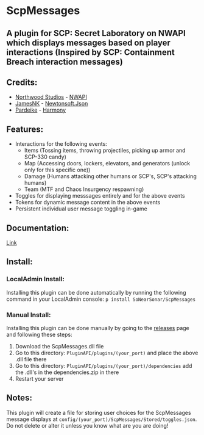 # ScpMessages
## A plugin for SCP: Secret Laboratory on NWAPI which displays messages based on player interactions (Inspired by SCP: Containment Breach interaction messages)

## Credits:
- [Northwood Studios](https://store.steampowered.com/developer/NWStudios) - [NWAPI](https://github.com/northwood-studios/NwPluginAPI)
- [JamesNK](https://github.com/JamesNK/) - [Newtonsoft.Json](https://github.com/JamesNK/Newtonsoft.Json)
- [Pardeike](https://github.com/pardeike/) - [Harmony](https://github.com/pardeike/Harmony)

## Features:
- Interactions for the following events:
	- Items (Tossing items, throwing projectiles, picking up armor and SCP-330 candy)
	- Map (Accessing doors, lockers, elevators, and generators (unlock only for this specific one))
	- Damage (Humans attacking other humans or SCP's, SCP's attacking humans)
	- Team (MTF and Chaos Insurgency respawning)
- Toggles for displaying messsages entirely and for the above events
- Tokens for dynamic message content in the above events
- Persistent individual user message toggling in-game

## Documentation:
[Link](https://github.com/SoNearSonar/ScpMessages/blob/main/Documentation.md)

## Install:
### LocalAdmin Install:
Installing this plugin can be done automatically by running the following command in your LocalAdmin console: ```p install SoNearSonar/ScpMessages```

### Manual Install:
Installing this plugin can be done manually by going to the [releases](https://github.com/SoNearSonar/ScpMessages/releases) page and following these steps:
1. Download the ScpMessages.dll file
2. Go to this directory: ```PluginAPI/plugins/(your_port)``` and place the above .dll file there
3. Go to this directory: ```PluginAPI/plugins/(your_port)/dependencies``` add the .dll's in the dependencies.zip in there
4. Restart your server

## Notes:
This plugin will create a file for storing user choices for the ScpMessages message displays at ```config/(your_port)/ScpMessages/Stored/toggles.json```. 
Do not delete or alter it unless you know what are you are doing!
